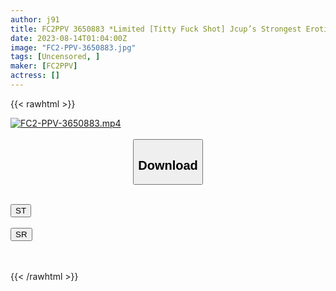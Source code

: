 ```yaml
---
author: j91
title: FC2PPV 3650883 *Limited [Titty Fuck Shot] Jcup’s Strongest Erotic Body Advent! Two Swords Of Sensual Breasts And Buttocks … Fucking 2 Pinching With The Fucking Technique Trained In School Days!
date: 2023-08-14T01:04:00Z
image: "FC2-PPV-3650883.jpg"
tags: [Uncensored, ]
maker: [FC2PPV]
actress: []
---
```



{{< rawhtml >}}

<div class="video" data-videoid="DWgbwVLWrJtLvq">
    <a href="javascript:;">
        <img src="https://my.j91.asia/posts/FC2-PPV-3650883/FC2-PPV-3650883.jpg" width="WIDTH" height="HEIGHT" alt="FC2-PPV-3650883.mp4" loading="lazy">
    </a>
</div>

<script type="text/javascript" src="https://j91.asia/asset/on-demand-st.js"></script>

<br>
  <link rel="stylesheet" href="https://j91.asia/asset/bs5.css">
  
  <center>
  <button class="btn btn-primary" type="button" data-bs-toggle="collapse" data-bs-target=".multi-collapse" aria-expanded="false" aria-controls="multiCollapseExample1 multiCollapseExample2"><h2>Download</h2></button></center>
</p>
<div class="row">
  <div class="col">
    <div class="collapse multi-collapse" id="multiCollapseExample1">
      <div class="card card-body">
	      	      <br>
<div class="buttons">  
<a href="https://streamtape.to/v/DWgbwVLWrJtLvq"><button class="btn-hover color-3"><i class="fa fa-download"></i> ST</button></a></div>
    </div>
  </div>
</div>
  <div class="col">
    <div class="collapse multi-collapse" id="multiCollapseExample2">
      <div class="card card-body">
	      <br>
<div class="buttons">
    <a href="https://streamruby.com/pdjwt06fn9ap"><button class="btn-hover color-9"><i class="fa fa-download"></i> SR</button></a></div>
<br><br>
      </div>
    </div>
  </div>
</div>

{{< /rawhtml >}}